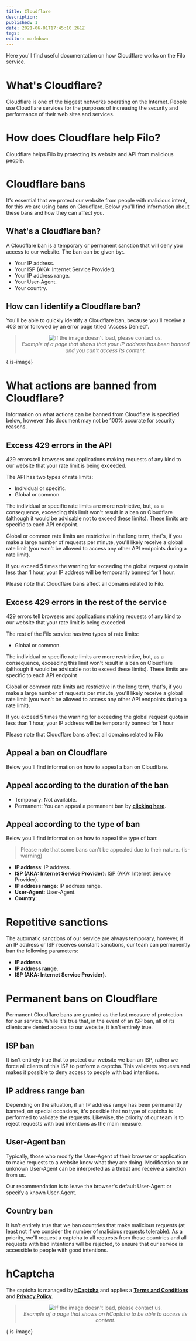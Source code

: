 ```yaml
---
title: Cloudflare
description:
published: 1
date: 2021-06-01T17:45:10.261Z
tags:
editor: markdown
---
```


Here you'll find useful documentation on how Cloudflare works on the Filo service.

# What's Cloudflare?

Cloudflare is one of the biggest networks operating on the Internet. People use Cloudflare services for the purposes of increasing the security and performance of their web sites and services.

# How does Cloudflare help Filo?

Cloudflare helps Filo by protecting its website and API from malicious people.

# Cloudflare bans

It's essential that we protect our website from people with malicious intent, for this we are using bans on Cloudflare. Below you'll find information about these bans and how they can affect you.

## What's a Cloudflare ban?

A Cloudflare ban is a temporary or permanent sanction that will deny you access to our website. The ban can be given by:.
- Your IP address.
- Your ISP (AKA: Internet Service Provider).
- Your IP address range.
- Your User-Agent.
- Your country.

## How can I identify a Cloudflare ban?

You'll be able to quickly identify a Cloudflare ban, because you'll receive a 403 error followed by an error page titled "Access Denied".

> <p align=center><img src="https://raw.githubusercontent.com/filobot/docs/main/resources/Cloudflare%20ban.png" alt="If the image doesn't load, please contact us." /><br>
> <i>Example of a page that shows that your IP address has been banned and you can't access its content.</i></p>
{.is-image}

# What actions are banned from Cloudflare?

Information on what actions can be banned from Cloudflare is specified below, however this document may not be 100% accurate for security reasons.

## Excess 429 errors in the API

429 errors tell browsers and applications making requests of any kind to our website that your rate limit is being exceeded.

The API has two types of rate limits:
- Individual or specific.
- Global or common.

The individual or specific rate limits are more restrictive, but, as a consequence, exceeding this limit won't result in a ban on Cloudflare (although it would be advisable not to exceed these limits). These limits are specific to each API endpoint.

Global or common rate limits are restrictive in the long term, that's, if you make a large number of requests per minute, you'll likely receive a global rate limit (you won't be allowed to access any other API endpoints during a rate limit).

If you exceed 5 times the warning for exceeding the global request quota in less than 1 hour, your IP address will be temporarily banned for 1 hour.

Please note that Cloudflare bans affect all domains related to Filo.

## Excess 429 errors in the rest of the service

429 errors tell browsers and applications making requests of any kind to our website that your rate limit is being exceeded

The rest of the Filo service has two types of rate limits:
- Global or common.

The individual or specific rate limits are more restrictive, but, as a consequence, exceeding this limit won't result in a ban on Cloudflare (although it would be advisable not to exceed these limits). These limits are specific to each API endpoint

Global or common rate limits are restrictive in the long term, that's, if you make a large number of requests per minute, you'll likely receive a global rate limit (you won't be allowed to access any other API endpoints during a rate limit).

If you exceed 5 times the warning for exceeding the global request quota in less than 1 hour, your IP address will be temporarily banned for 1 hour

Please note that Cloudflare bans affect all domains related to Filo

## Appeal a ban on Cloudflare

Below you'll find information on how to appeal a ban on Cloudflare.

## Appeal according to the duration of the ban

- Temporary: Not available.
- Permanent: You can appeal a permanent ban by **[clicking here](https://forms.gle/Pdig38H5gn6XfyW76)**.

## Appeal according to the type of ban

Below you'll find information on how to appeal the type of ban:

> Please note that some bans can't be appealed due to their nature.
{is-warning}

- **IP address**: IP address.
- **ISP (AKA: Internet Service Provider)**: ISP (AKA: Internet Service Provider).
- **IP address range**: IP address range.
- **User-Agent**: User-Agent.
- **Country**: .

# Repetitive sanctions

The automatic sanctions of our service are always temporary, however, if an IP address or ISP receives constant sanctions, our team can permanently ban the following parameters:
- **IP address**.
- **IP address range**.
- **ISP (AKA: Internet Service Provider)**.

# Permanent bans on Cloudflare

Permanent Cloudflare bans are granted as the last measure of protection for our service. While it's true that, in the event of an ISP ban, all of its clients are denied access to our website, it isn't entirely true.

## ISP ban

It isn't entirely true that to protect our website we ban an ISP, rather we force all clients of this ISP to perform a captcha. This validates requests and makes it possible to deny access to people with bad intentions.

## IP address range ban

Depending on the situation, if an IP address range has been permanently banned, on special occasions, it's possible that no type of captcha is performed to validate the requests. Likewise, the priority of our team is to reject requests with bad intentions as the main measure.

## User-Agent ban

Typically, those who modify the User-Agent of their browser or application to make requests to a website know what they are doing. Modification to an unknown User-Agent can be interpreted as a threat and receive a sanction from us.

Our recommendation is to leave the browser's default User-Agent or specify a known User-Agent.

## Country ban

It isn't entirely true that we ban countries that make malicious requests (at least not if we consider the number of malicious requests tolerable). As a priority, we'll request a captcha to all requests from those countries and all requests with bad intentions will be rejected, to ensure that our service is accessible to people with good intentions.

# hCaptcha

The captcha is managed by **[hCaptcha](https://www.hcaptcha.com)** and applies a **[Terms and Conditions](https://www.hcaptcha.com/terms)** and **[Privacy Policy](https://www.hcaptcha.com/privacy)**.

> <p align=center><img src="https://raw.githubusercontent.com/filobot/docs/main/resources/hCaptcha.png" alt="If the image doesn't load, please contact us." /><br>
> <i>Example of a page that shows an hCaptcha to be able to access its content.</i></p>
{.is-image}
